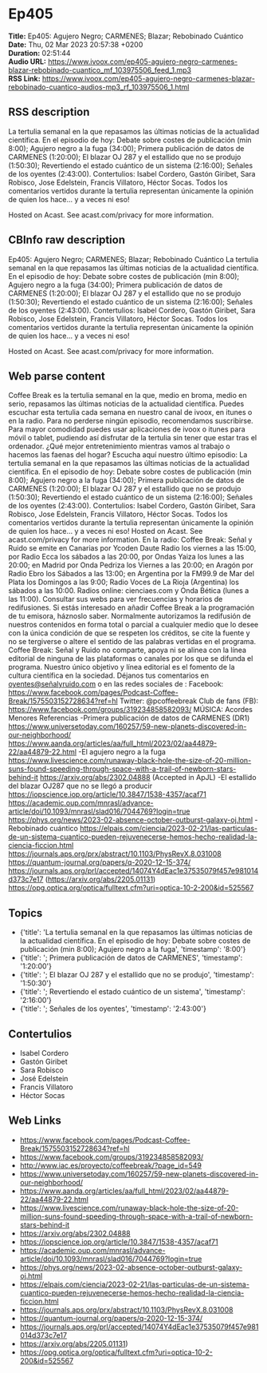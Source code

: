 # Ep405  
**Title:** Ep405: Agujero Negro; CARMENES; Blazar; Rebobinado Cuántico  
**Date:** Thu, 02 Mar 2023 20:57:38 +0200  
**Duration:** 02:51:44  
**Audio URL:** https://www.ivoox.com/ep405-agujero-negro-carmenes-blazar-rebobinado-cuantico_mf_103975506_feed_1.mp3  
**RSS Link:** https://www.ivoox.com/ep405-agujero-negro-carmenes-blazar-rebobinado-cuantico-audios-mp3_rf_103975506_1.html  

## RSS description
La tertulia semanal en la que repasamos las últimas noticias de la actualidad científica. En el episodio de hoy: Debate sobre costes de publicación (min 8:00); Agujero negro a la fuga (34:00); Primera publicación de datos de CARMENES (1:20:00); El blazar OJ 287 y el estallido que no  se produjo (1:50:30); Revertiendo el estado cuántico de un sistema (2:16:00); Señales de los oyentes (2:43:00). Contertulios: Isabel Cordero, Gastón Giribet, Sara Robisco, Jose Edelstein, Francis Villatoro, Héctor Socas. Todos los comentarios vertidos durante la tertulia representan únicamente la opinión de quien los hace... y a veces ni eso!

 Hosted on Acast. See acast.com/privacy for more information.

## CBInfo raw description
Ep405: Agujero Negro; CARMENES; Blazar; Rebobinado Cuántico
La tertulia semanal en la que repasamos las últimas noticias de la actualidad científica. En el episodio de hoy: Debate sobre costes de publicación (min 8:00); Agujero negro a la fuga (34:00); Primera publicación de datos de CARMENES (1:20:00); El blazar OJ 287 y el estallido que no  se produjo (1:50:30); Revertiendo el estado cuántico de un sistema (2:16:00); Señales de los oyentes (2:43:00). Contertulios: Isabel Cordero, Gastón Giribet, Sara Robisco, Jose Edelstein, Francis Villatoro, Héctor Socas. Todos los comentarios vertidos durante la tertulia representan únicamente la opinión de quien los hace... y a veces ni eso!



 Hosted on Acast. See acast.com/privacy for more information.




## Web parse content
Coffee Break es la tertulia semanal en la que, medio en broma, medio en serio, repasamos las últimas noticias de la actualidad científica. Puedes escuchar esta tertulia cada semana en nuestro canal de ivoox, en itunes o en la radio. Para no perderse ningún episodio, recomendamos suscribirse. Para mayor comodidad puedes usar aplicaciones de ivoox o itunes para móvil o tablet, pudiendo así disfrutar de la tertulia sin tener que estar tras el ordenador. ¿Qué mejor entretenimiento mientras vamos al trabajo o hacemos las faenas del hogar? Escucha aquí nuestro último episodio: La tertulia semanal en la que repasamos las últimas noticias de la actualidad científica. En el episodio de hoy: Debate sobre costes de publicación (min 8:00); Agujero negro a la fuga (34:00); Primera publicación de datos de CARMENES (1:20:00); El blazar OJ 287 y el estallido que no se produjo (1:50:30); Revertiendo el estado cuántico de un sistema (2:16:00); Señales de los oyentes (2:43:00). Contertulios: Isabel Cordero, Gastón Giribet, Sara Robisco, Jose Edelstein, Francis Villatoro, Héctor Socas. Todos los comentarios vertidos durante la tertulia representan únicamente la opinión de quien los hace… y a veces ni eso! Hosted on Acast. See acast.com/privacy for more information. En la radio: Coffee Break: Señal y Ruido se emite en Canarias por Ycoden Daute Radio los viernes a las 15:00, por Radio Ecca los sábados a las 20:00, por Ondas Yaiza los lunes a las 20:00; en Madrid por Onda Pedriza los Viernes a las 20:00; en Aragón por Radio Ebro los Sábados a las 13:00; en Argentina por la FM99.9 de Mar del Plata los Domingos a las 9:00; Radio Voces de La Rioja (Argentina) los sábados a las 10:00. Radios online: cienciaes.com y Onda Bética (lunes a las 11:00). Consultar sus webs para ver frecuencias y horarios de redifusiones. Si estás interesado en añadir Coffee Break a la programación de tu emisora, háznoslo saber. Normalmente autorizamos la redifusión de nuestros contenidos en forma total o parcial a cualquier medio que lo desee con la única condición de que se respeten los créditos, se cite la fuente y no se tergiverse o altere el sentido de las palabras vertidas en el programa. Coffee Break: Señal y Ruido no comparte, apoya ni se alinea con la línea editorial de ninguna de las plataformas o canales por los que se difunda el programa. Nuestro único objetivo y línea editorial es el fomento de la cultura científica en la sociedad. Déjanos tus comentarios en oyentes@señalyruido.com o en las redes sociales de : Facebook: https://www.facebook.com/pages/Podcast-Coffee-Break/1575503152728634?ref=hl Twitter: @pcoffeebreak Club de fans (FB): https://www.facebook.com/groups/319234858582093/ MÚSICA: Acordes Menores Referencias -Primera publicación de datos de CARMENES (DR1) https://www.universetoday.com/160257/59-new-planets-discovered-in-our-neighborhood/ https://www.aanda.org/articles/aa/full_html/2023/02/aa44879-22/aa44879-22.html -El agujero negro a la fuga https://www.livescience.com/runaway-black-hole-the-size-of-20-million-suns-found-speeding-through-space-with-a-trail-of-newborn-stars-behind-it https://arxiv.org/abs/2302.04888 (Accepted in ApJL) -El estallido del blazar OJ287 que no se llegó a producir https://iopscience.iop.org/article/10.3847/1538-4357/acaf71 https://academic.oup.com/mnrasl/advance-article/doi/10.1093/mnrasl/slad016/7044769?login=true https://phys.org/news/2023-02-absence-october-outburst-galaxy-oj.html -Rebobinado cuántico https://elpais.com/ciencia/2023-02-21/las-particulas-de-un-sistema-cuantico-pueden-rejuvenecerse-hemos-hecho-realidad-la-ciencia-ficcion.html https://journals.aps.org/prx/abstract/10.1103/PhysRevX.8.031008 https://quantum-journal.org/papers/q-2020-12-15-374/ https://journals.aps.org/prl/accepted/14074Y4dEac1e37535079f457e981014d373c7e17 (https://arxiv.org/abs/2205.01131) https://opg.optica.org/optica/fulltext.cfm?uri=optica-10-2-200&id=525567

## Topics
- {'title': 'La tertulia semanal en la que repasamos las últimas noticias de la actualidad científica. En el episodio de hoy: Debate sobre costes de publicación (min 8:00); Agujero negro a la fuga', 'timestamp': '8:00'}
- {'title': '; Primera publicación de datos de CARMENES', 'timestamp': '1:20:00'}
- {'title': '; El blazar OJ 287 y el estallido que no  se produjo', 'timestamp': '1:50:30'}
- {'title': '; Revertiendo el estado cuántico de un sistema', 'timestamp': '2:16:00'}
- {'title': '; Señales de los oyentes', 'timestamp': '2:43:00'}
## Contertulios
- Isabel Cordero
- Gastón Giribet
- Sara Robisco
- José Edelstein
- Francis Villatoro
- Héctor Socas
## Web Links
- https://www.facebook.com/pages/Podcast-Coffee-Break/1575503152728634?ref=hl
- https://www.facebook.com/groups/319234858582093/
- http://www.iac.es/proyecto/coffeebreak/?page_id=549
- https://www.universetoday.com/160257/59-new-planets-discovered-in-our-neighborhood/
- https://www.aanda.org/articles/aa/full_html/2023/02/aa44879-22/aa44879-22.html
- https://www.livescience.com/runaway-black-hole-the-size-of-20-million-suns-found-speeding-through-space-with-a-trail-of-newborn-stars-behind-it
- https://arxiv.org/abs/2302.04888
- https://iopscience.iop.org/article/10.3847/1538-4357/acaf71
- https://academic.oup.com/mnrasl/advance-article/doi/10.1093/mnrasl/slad016/7044769?login=true
- https://phys.org/news/2023-02-absence-october-outburst-galaxy-oj.html
- https://elpais.com/ciencia/2023-02-21/las-particulas-de-un-sistema-cuantico-pueden-rejuvenecerse-hemos-hecho-realidad-la-ciencia-ficcion.html
- https://journals.aps.org/prx/abstract/10.1103/PhysRevX.8.031008
- https://quantum-journal.org/papers/q-2020-12-15-374/
- https://journals.aps.org/prl/accepted/14074Y4dEac1e37535079f457e981014d373c7e17
- https://arxiv.org/abs/2205.01131)
- https://opg.optica.org/optica/fulltext.cfm?uri=optica-10-2-200&id=525567